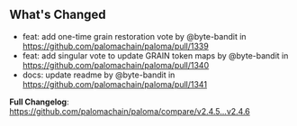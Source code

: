 ## What's Changed
* feat: add one-time grain restoration vote by @byte-bandit in https://github.com/palomachain/paloma/pull/1339
* feat: add singular vote to update GRAIN token maps by @byte-bandit in https://github.com/palomachain/paloma/pull/1340
* docs: update readme by @byte-bandit in https://github.com/palomachain/paloma/pull/1341


**Full Changelog**: https://github.com/palomachain/paloma/compare/v2.4.5...v2.4.6
